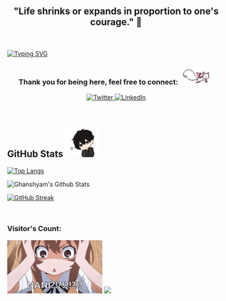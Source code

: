 <!---
notShyam7/notShyam7 is a ✨ special ✨ repository because its `README.md` (this file) appears on your GitHub profile.
You can click the Preview link to take a look at your changes.
--->

<!--- --->

<!--- Heading --->

## <p align="center"> "Life shrinks or expands in proportion to one's courage." 🦋<p>

<br>
  
[![Typing SVG](https://readme-typing-svg.herokuapp.com?color=1cd64e&size=30&center=true&width=1000&height=150&lines=Hellooo!;I+am+Ghanshyam+Suthar;I'm+an+Aspiring+Data+Scientist)](https://git.io/typing-svg)

<!--- Socials --->

### <p align="center"> Thank you for being here, feel free to connect: <img height="40" src="https://github.com/notShyam7/notShyam7/blob/main/img/kyubey.gif"/><p>

<p align="center">
  <!--- 
  <a href="https://twitter.com/notShyam7"><img "alt="Twitter" title="Twitter" height="33" width="33" src="img/twitter.svg"></a>
  <a href="https://www.linkedin.com/in/notshyam7/"><img alt="LinkedIn" title="LinkedIn" height="33" width="33" src="img/linkedin.svg"></a>
  --->
  <a href="https://twitter.com/notShyam7" target="_blank">
    <img src="https://img.shields.io/badge/twitter-%231DA1F2.svg?&style=for-the-badge&logo=twitter&logoColor=white&color=071A2C" alt="Twitter"/>
  </a>
  <a href="https://www.linkedin.com/in/notshyam7/" target="_blank">
    <img src="https://img.shields.io/badge/linkedin-%230077B5.svg?&style=for-the-badge&logo=linkedin&logoColor=white&color=071A2C" alt="LinkedIn"/>
  </a>
</p>

<br>

## GitHub Stats <img height="70" src="https://github.com/notShyam7/notShyam7/blob/main/img/stats.gif"/>

<!--- Languages Used --->

[![Top Langs](https://github-readme-stats.vercel.app/api/top-langs/?username=notShyam7&show_icons=true&theme=radical)](https://github.com/anuraghazra/github-readme-stats)

<!--- Github Stats -->

![Ghanshyam's Github Stats](https://github-readme-stats.vercel.app/api?username=notShyam7&show_icons=true&theme=radical)

<!--- Github Streak -->

[![GitHub Streak](https://github-readme-streak-stats.herokuapp.com?user=notShyam7&theme=radical&date_format=M%20j%5B%2C%20Y%5D&ring=DD2727&fire=DB8C2F&stroke=DBDD13&dates=2BA6DD&sideLabels=FF2CE8&currStreakLabel=DD17DB&sideNums=DCDD22&border=46FFC9FB&currStreakNum=22DD7B)](https://git.io/streak-stats)

<br>
 
<!--- Visitors --->
 
### Visitor's Count: 

<img height="123" src="https://github.com/notShyam7/notShyam7/blob/main/img/visitors.gif"/>

<img src="https://profile-counter.glitch.me/notShyam7/count.svg"/>

